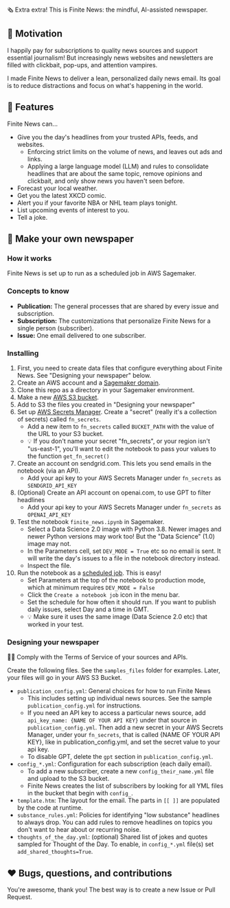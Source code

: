 🗞️ Extra extra! This is Finite News: the mindful, AI-assisted newspaper.   
  
## 🤔 Motivation
I happily pay for subscriptions to quality news sources and support essential journalism! But increasingly news websites and newsletters are filled with clickbait, pop-ups, and attention vampires.
  
I made Finite News to deliver a lean, personalized daily news email. Its goal is to reduce distractions and focus on what's happening in the world.
  
## 👀 Features
Finite News can...
 - Give you the day's headlines from your trusted APIs, feeds, and websites.
     - Enforcing strict limits on the volume of news, and leaves out ads and links.
     - Applying a large language model (LLM) and rules to consolidate headlines that are about the same topic, remove opinions and clickbait, and only show news you haven't seen before.
 - Forecast your local weather.
 - Get you the latest XKCD comic.
 - Alert you if your favorite NBA or NHL team plays tonight.
 - List upcoming events of interest to you.
 - Tell a joke.
  
## 📰 Make your own newspaper
### How it works
Finite News is set up to run as a scheduled job in AWS Sagemaker.
  
### Concepts to know
- **Publication:** The general processes that are shared by every issue and subscription.
- **Subscription:** The customizations that personalize Finite News for a single person (subscriber).
- **Issue:** One email delivered to one subscriber.
  
### Installing
1. First, you need to create data files that configure everything about Finite News. See "Designing your newspaper" below.
2. Create an AWS account and a [Sagemaker domain](https://aws.amazon.com/pm/sagemaker).
3. Clone this repo as a directory in your Sagemaker environment.
4. Make a new [AWS S3 bucket](https://aws.amazon.com/s3/).
5. Add to S3 the files you created in "Designing your newspaper"
6. Set up [AWS Secrets Manager](https://aws.amazon.com/secrets-manager/). Create a "secret" (really it's a collection of secrets) called `fn_secrets`.
    - Add a new item to `fn_secrets` called `BUCKET_PATH` with the value of the URL to your S3 bucket.
    - 💡 If you don't name your secret "fn_secrets", or your region isn't "us-east-1", you'll want to edit the notebook to pass your values to the function `get_fn_secret()`
7. Create an account on sendgrid.com. This lets you send emails in the notebook (via an API).
    - Add your api key to your AWS Secrets Manager under `fn_secrets` as `SENDGRID_API_KEY`
8. (Optional) Create an API account on openai.com, to use GPT to filter headlines
    - Add your api key to your AWS Secrets Manager under `fn_secrets` as `OPENAI_API_KEY`
9. Test the notebook `finite_news.ipynb` in Sagemaker.
    - Select a Data Science 2.0 image with Python 3.8. Newer images and newer Python versions may work too! But the "Data Science" (1.0) image may not.
    - In the Parameters cell, set `DEV_MODE = True` etc so no email is sent. It will write the day's issues to a file in the notebook directory instead.
    - Inspect the file.
10. Run the notebook as a [scheduled job](https://docs.aws.amazon.com/sagemaker/latest/dg/create-notebook-auto-run-studio.html). This is easy!
    - Set Parameters at the top of the notebook to production mode, which at minimum requires `DEV_MODE = False`
    - Click the `Create a notebook job` icon in the menu bar.
    - Set the schedule for how often it should run. If you want to publish daily issues, select Day and a time in GMT.
    - 💡 Make sure it uses the same image (Data Science 2.0 etc) that worked in your test.
  
### Designing your newspaper
🚨🚨 Comply with the Terms of Service of your sources and APIs.  
  
Create the following files. See the `samples_files` folder for examples. Later, your files will go in your AWS S3 Bucket.
- `publication_config.yml`: General choices for how to run Finite News
    - This includes setting up individual news sources. See the sample `publication_config.yml` for instructions.
    - If you need an API key to access a particular news source, add `api_key_name: {NAME OF YOUR API KEY}` under that source in `publication_config.yml`. Then add a new secret in your AWS Secrets Manager, under your `fn_secrets`, that is called {NAME OF YOUR API KEY}, like in publication_config.yml, and set the secret value to your api key.
    - To disable GPT, delete the `gpt` section in `publication_config.yml`.
- `config_*.yml`: Configuration for each subscription (each daily email). 
    - To add a new subscriber, create a new `config_their_name.yml` file and upload to the S3 bucket. 
    - Finite News creates the list of subscribers by looking for all YML files in the bucket that begin with `config_`.
- `template.htm`: The layout for the email. The parts in `[[ ]]` are populated by the code at runtime.
- `substance_rules.yml`: Policies for identifying "low substance" headlines to always drop. You can add rules to remove headlines on topics you don't want to hear about or recurring noise. 
- `thoughts_of_the_day.yml`: (optional) Shared list of jokes and quotes sampled for Thought of the Day. To enable, in `config_*.yml` file(s) set `add_shared_thoughts=True`.
  
## ❤️ Bugs, questions, and contributions
You're awesome, thank you! The best way is to create a new Issue or Pull Request.